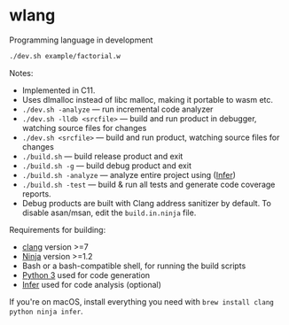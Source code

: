 # wlang

Programming language in development

```txt
./dev.sh example/factorial.w
```

Notes:

- Implemented in C11.
- Uses dlmalloc instead of libc malloc, making it portable to wasm etc.
- `./dev.sh -analyze`        — run incremental code analyzer
- `./dev.sh -lldb <srcfile>` — build and run product in debugger, watching source files for changes
- `./dev.sh <srcfile>`       — build and run product, watching source files for changes
- `./build.sh`               — build release product and exit
- `./build.sh -g`            — build debug product and exit
- `./build.sh -analyze`      — analyze entire project using ([Infer](https://fbinfer.com/))
- `./build.sh -test`         — build & run all tests and generate code coverage reports.
- Debug products are built with Clang address sanitizer by default.
  To disable asan/msan, edit the `build.in.ninja` file.

Requirements for building:

- [clang](https://clang.llvm.org/) version >=7
- [Ninja](https://ninja-build.org/) version >=1.2
- Bash or a bash-compatible shell, for running the build scripts
- [Python 3](https://www.python.org/) used for code generation
- [Infer](https://fbinfer.com/) used for code analysis (optional)

If you're on macOS, install everything you need with `brew install clang python ninja infer`.
